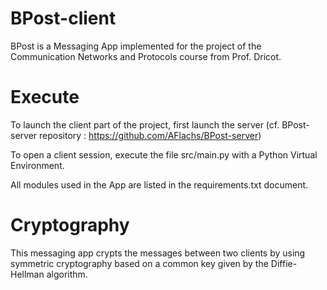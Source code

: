 # BPost-client

BPost is a Messaging App implemented for the project of the Communication Networks and Protocols course from Prof. Dricot.

# Execute
To launch the client part of the project, first launch the server (cf. BPost-server repository : https://github.com/AFlachs/BPost-server)

To open a client session, execute the file src/main.py with a Python Virtual Environment. 

All modules used in the App are listed in the requirements.txt document.

# Cryptography 
This messaging app crypts the messages between two clients by using symmetric cryptography based on a common key given by the Diffie-Hellman algorithm.
